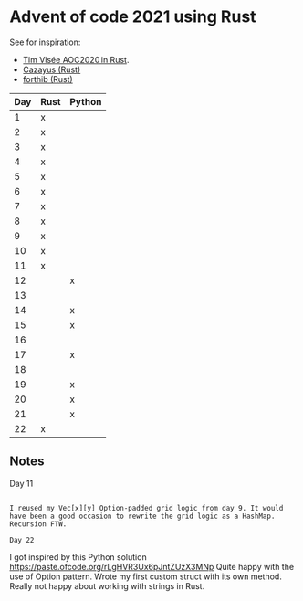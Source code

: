 # Advent of code 2021 using Rust

See for inspiration:

- [Tim Visée AOC2020 in Rust](https://github.com/timvisee/advent-of-code-2020).
- [Cazayus (Rust)](https://github.com/Cazayus/aoc2021)
- [forthib (Rust)](https://github.com/forthib/aoc2021)

| Day | Rust | Python |
| --- | ---- | ------ |
| 1   | x    |        |
| 2   | x    |        |
| 3   | x    |        |
| 4   | x    |        |
| 5   | x    |        |
| 6   | x    |        |
| 7   | x    |        |
| 8   | x    |        |
| 9   | x    |        |
| 10  | x    |        |
| 11  | x    |        |
| 12  |      | x      |
| 13  |      |        |
| 14  |      | x      |
| 15  |      | x      |
| 16  |      |        |
| 17  |      | x      |
| 18  |      |        |
| 19  |      | x      |
| 20  |      | x      |
| 21  |      | x      |
| 22  | x    |        |

## Notes

Day 11

```

I reused my Vec[x][y] Option-padded grid logic from day 9. It would have been a good occasion to rewrite the grid logic as a HashMap.
Recursion FTW.

Day 22
```

I got inspired by this Python solution
https://paste.ofcode.org/rLgHVR3Ux6pJntZUzX3MNp
Quite happy with the use of Option pattern.
Wrote my first custom struct with its own method.
Really not happy about working with strings in Rust.
